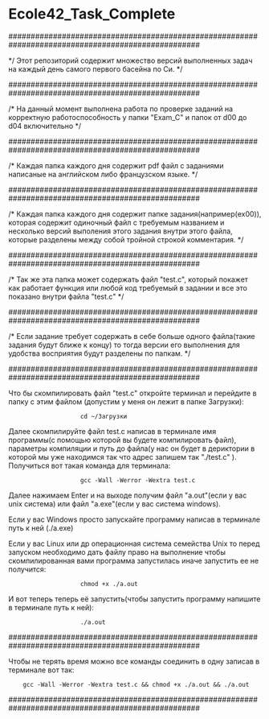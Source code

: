 # Ecole42_Task_Complete
###################################################################################################

*/ Этот репозиторий содержит множество версий выполненных задач на каждый день самого первого басейна по Си. */


###################################################################################################

/* На данный момент выполнена работа по проверке заданий на корректную работоспособность у папки "Exam_C" и папок от d00 до d04 включительно */



###################################################################################################

/* Каждая папка каждого дня содержит pdf файл с заданиями написаные на английском либо французском языке. */



###################################################################################################

/* Каждая папка каждого дня содержит папкe задания(например(ex00)), которая содержит одиночный файл с требуемым названием и несколько версий выполения этого задания внутри этого файла, которые разделены между собой тройной строкой комментария. */



###################################################################################################

/* Так же эта папка может содержать файл "test.c", который покажет как работает функция или любой код требуемый в задании и все это показано внутри файла "test.c" */



###################################################################################################

/* Если задание требует содержать в себе больше одного файла(такие задания будут ближе к концу) то тогда версии его выполнения для удобства восприятия будут разделены по папкам. */




###################################################################################################

Что бы скомпилировать файл "test.c" откройте терминал и перейдите в папку с этим файлом (допустим у меня он лежит в папке Загрузки):	

						cd ~/Загрузки


Далее скомпилируйте файл test.c написав в терминале имя программы(с помощью которой вы будете компилировать файл), параметры компиляции и путь до файла(у нас он будет в дериктории в которой мы уже находимся так что адрес запишем так "./test.c" ). Получиться вот такая команда для терминала: 	

						gcc -Wall -Werror -Wextra test.c 


Далее нажимаем Enter и на выходе получим файл "a.out"(если у вас unix система) или файл "a.exe"(если у вас система windows).


Если у вас Windows просто запускайте программу написав в терминале путь к ней (./a.exe)


Если у вас Linux или др операционная система семейства Unix то перед запуском необходимо дать файлу право на выполнение чтобы скомпилированная вами программа запустилась иначе запустить ее не получится:		

						chmod +x ./a.out


И вот теперь теперь её запустить(чтобы запустить программу напишите в терминале путь к ней):	

						./a.out






###################################################################################################


Чтобы не терять время можно все команды соединить в одну записав в терминале вот так:		

        gcc -Wall -Werror -Wextra test.c && chmod +x ./a.out && ./a.out


###################################################################################################

